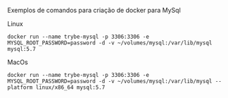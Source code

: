 Exemplos de comandos para criação de docker para MySql

Linux

```docker run --name trybe-mysql -p 3306:3306 -e MYSQL_ROOT_PASSWORD=password -d -v ~/volumes/mysql:/var/lib/mysql mysql:5.7```

MacOs

```docker run --name trybe-mysql -p 3306:3306 -e MYSQL_ROOT_PASSWORD=password -d -v ~/volumes/mysql:/var/lib/mysql --platform linux/x86_64 mysql:5.7```
